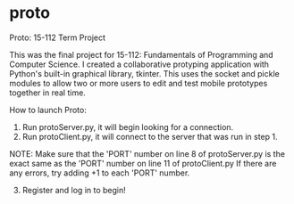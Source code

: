 # proto
Proto: 15-112 Term Project

This was the final project for 15-112: Fundamentals of Programming and Computer Science. 
I created a collaborative protyping application with Python's built-in graphical library, tkinter.
This uses the socket and pickle modules to allow two or more users to edit and test mobile prototypes together in real time.

How to launch Proto:

1. Run protoServer.py, it will begin looking for a connection.
2. Run protoClient.py, it will connect to the server that was run in step 1.

NOTE: Make sure that the 'PORT' number on line 8 of protoServer.py is the exact same as the 'PORT' number on line 11 of protoClient.py
If there are any errors, try adding +1 to each 'PORT' number. 

3. Register and log in to begin!
